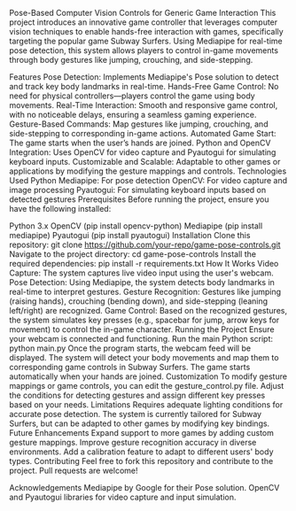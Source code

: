 Pose-Based Computer Vision Controls for Generic Game Interaction
This project introduces an innovative game controller that leverages computer vision techniques to enable hands-free interaction with games, specifically targeting the popular game Subway Surfers. Using Mediapipe for real-time pose detection, this system allows players to control in-game movements through body gestures like jumping, crouching, and side-stepping.

Features
Pose Detection: Implements Mediapipe's Pose solution to detect and track key body landmarks in real-time.
Hands-Free Game Control: No need for physical controllers—players control the game using body movements.
Real-Time Interaction: Smooth and responsive game control, with no noticeable delays, ensuring a seamless gaming experience.
Gesture-Based Commands: Map gestures like jumping, crouching, and side-stepping to corresponding in-game actions.
Automated Game Start: The game starts when the user’s hands are joined.
Python and OpenCV Integration: Uses OpenCV for video capture and Pyautogui for simulating keyboard inputs.
Customizable and Scalable: Adaptable to other games or applications by modifying the gesture mappings and controls.
Technologies Used
Python
Mediapipe: For pose detection
OpenCV: For video capture and image processing
Pyautogui: For simulating keyboard inputs based on detected gestures
Prerequisites
Before running the project, ensure you have the following installed:

Python 3.x
OpenCV (pip install opencv-python)
Mediapipe (pip install mediapipe)
Pyautogui (pip install pyautogui)
Installation
Clone this repository: git clone https://github.com/your-repo/game-pose-controls.git
Navigate to the project directory: cd game-pose-controls
Install the required dependencies: pip install -r requirements.txt
How It Works
Video Capture: The system captures live video input using the user's webcam.
Pose Detection: Using Mediapipe, the system detects body landmarks in real-time to interpret gestures.
Gesture Recognition: Gestures like jumping (raising hands), crouching (bending down), and side-stepping (leaning left/right) are recognized.
Game Control: Based on the recognized gestures, the system simulates key presses (e.g., spacebar for jump, arrow keys for movement) to control the in-game character.
Running the Project
Ensure your webcam is connected and functioning.
Run the main Python script: python main.py
Once the program starts, the webcam feed will be displayed. The system will detect your body movements and map them to corresponding game controls in Subway Surfers.
The game starts automatically when your hands are joined.
Customization
To modify gesture mappings or game controls, you can edit the gesture_control.py file. Adjust the conditions for detecting gestures and assign different key presses based on your needs.
Limitations
Requires adequate lighting conditions for accurate pose detection.
The system is currently tailored for Subway Surfers, but can be adapted to other games by modifying key bindings.
Future Enhancements
Expand support to more games by adding custom gesture mappings.
Improve gesture recognition accuracy in diverse environments.
Add a calibration feature to adapt to different users' body types.
Contributing
Feel free to fork this repository and contribute to the project. Pull requests are welcome!


Acknowledgements
Mediapipe by Google for their Pose solution.
OpenCV and Pyautogui libraries for video capture and input simulation.
